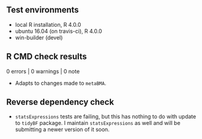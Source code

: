 ## Test environments
* local R installation, R 4.0.0
* ubuntu 16.04 (on travis-ci), R 4.0.0
* win-builder (devel)

## R CMD check results

0 errors | 0 warnings | 0 note

  - Adapts to changes made to `metaBMA`.

## Reverse dependency check

  - `statsExpressions` tests are failing, but this has nothing to do with
    update to `tidyBF` package. I maintain `statsExpressions` as well and will be
    submitting a newer version of it soon.
